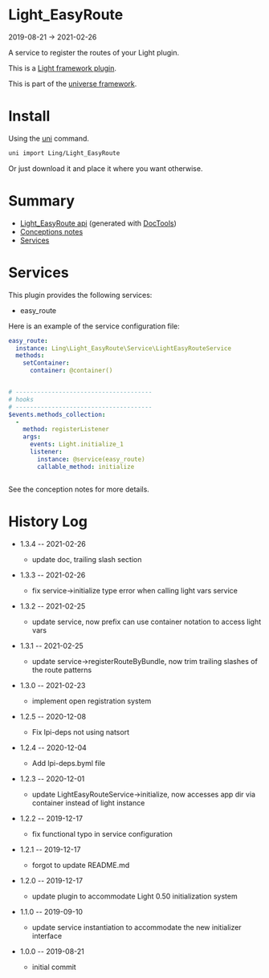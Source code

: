 Light_EasyRoute
===========
2019-08-21 -> 2021-02-26



A service to register the routes of your Light plugin.

This is a [Light framework plugin](https://github.com/lingtalfi/Light/blob/master/doc/pages/plugin.md).


This is part of the [universe framework](https://github.com/karayabin/universe-snapshot).


Install
==========
Using the [uni](https://github.com/lingtalfi/universe-naive-importer) command.
```bash
uni import Ling/Light_EasyRoute
```

Or just download it and place it where you want otherwise.






Summary
===========
- [Light_EasyRoute api](https://github.com/lingtalfi/Light_EasyRoute/blob/master/doc/api/Ling/Light_EasyRoute.md) (generated with [DocTools](https://github.com/lingtalfi/DocTools))
- [Conceptions notes](https://github.com/lingtalfi/Light_EasyRoute/blob/master/doc/pages/conception-notes.md)
- [Services](#services)



Services
=========


This plugin provides the following services:

- easy_route


Here is an example of the service configuration file:

```yaml
easy_route:
  instance: Ling\Light_EasyRoute\Service\LightEasyRouteService
  methods:
    setContainer:
      container: @container()


# --------------------------------------
# hooks
# --------------------------------------
$events.methods_collection:
  -
    method: registerListener
    args:
      events: Light.initialize_1
      listener:
        instance: @service(easy_route)
        callable_method: initialize



```

See the conception notes for more details.







History Log
=============

- 1.3.4 -- 2021-02-26

    - update doc, trailing slash section 

- 1.3.3 -- 2021-02-26

    - fix service->initialize type error when calling light vars service
  
- 1.3.2 -- 2021-02-25

    - update service, now prefix can use container notation to access light vars
  
- 1.3.1 -- 2021-02-25

    - update service->registerRouteByBundle, now trim trailing slashes of the route patterns
  
- 1.3.0 -- 2021-02-23

    - implement open registration system
  
- 1.2.5 -- 2020-12-08

    - Fix lpi-deps not using natsort

- 1.2.4 -- 2020-12-04

    - Add lpi-deps.byml file

- 1.2.3 -- 2020-12-01

    - update LightEasyRouteService->initialize, now accesses app dir via container instead of light instance
    
- 1.2.2 -- 2019-12-17

    - fix functional typo in service configuration
    
- 1.2.1 -- 2019-12-17

    - forgot to update README.md
    
- 1.2.0 -- 2019-12-17

    - update plugin to accommodate Light 0.50 initialization system
    
- 1.1.0 -- 2019-09-10

    - update service instantiation to accommodate the new initializer interface
    
- 1.0.0 -- 2019-08-21

    - initial commit